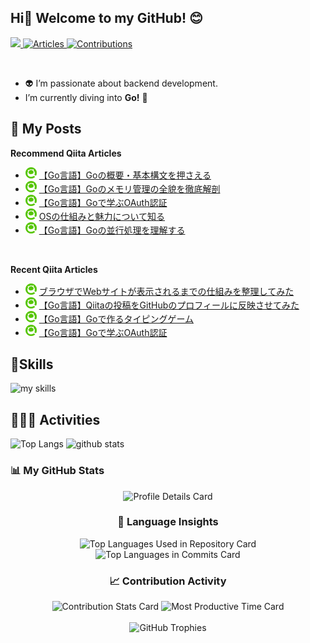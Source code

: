 ## Hi👋 Welcome to my GitHub! 😊
<p align="left">
  <a href="https://github.com/anton-fuji">
    <img height="20" src="https://komarev.com/ghpvc/?username=anton-fuji" />
  </a>
  <!-- <a href="https://github.com/anton-fuji">
    <img height="20" src="https://img.shields.io/github/followers/Keichan15?label=follow&logo=github&style=flat" />
  </a> -->
  <a href="https://qiita.com/fujifuji1414">
    <img src="https://badgen.org/img/qiita/fujifuji1414/articles?style=plastic" alt="Articles" />
  </a>
  <a href="https://qiita.com/fujifuji1414">
    <img src="https://badgen.org/img/qiita/fujifuji1414/contributions?style=plastic" alt="Contributions" />
  </a>
</p>
<br>

- 👽 I’m passionate about backend development.
- I’m currently diving into **Go!** 🚀
## 📝 My Posts
****Recommend Qiita Articles****
- ![](img/qiita.png) [【Go言語】Goの概要・基本構文を押さえる](https://qiita.com/fujifuji1414/items/1d37ee8d8626e1d2fa35)
- ![](img/qiita.png) [【Go言語】Goのメモリ管理の全貌を徹底解剖](https://qiita.com/fujifuji1414/items/359d754f9ab0ad2ccbb7)
- ![](img/qiita.png) [【Go言語】Goで学ぶOAuth認証](https://qiita.com/fujifuji1414/items/98af4c0529430f112209)
- ![](img/qiita.png) [OSの仕組みと魅力について知る](https://qiita.com/fujifuji1414/items/5373f3da51465c82d0d4)
- ![](img/qiita.png) [【Go言語】Goの並行処理を理解する](https://qiita.com/fujifuji1414/items/4b443f0666e7d558e0a9)
<br>


<!--[START POSTS]-->
<!--[START POSTS]-->
**Recent Qiita Articles**
- ![](img/qiita.png) [ブラウザでWebサイトが表示されるまでの仕組みを整理してみた](https://qiita.com/fujifuji1414/items/f9c53b451fa4890b8bfc)
- ![](img/qiita.png) [【Go言語】Qiitaの投稿をGitHubのプロフィールに反映させてみた](https://qiita.com/fujifuji1414/items/f9606bb184951d4a3fb2)
- ![](img/qiita.png) [【Go言語】Goで作るタイピングゲーム](https://qiita.com/fujifuji1414/items/8717c4c4026772e787bd)
- ![](img/qiita.png) [【Go言語】Goで学ぶOAuth認証](https://qiita.com/fujifuji1414/items/98af4c0529430f112209)
<!--[END POSTS]-->
<!--[END POSTS]-->
<!--[END POSTS]-->
<!--[END POSTS]-->
<!--[END POSTS]-->
<!--[END POSTS]-->
<!--[END POSTS]-->
<!--[END POSTS]-->
<!--[END POSTS]-->
<!--[END POSTS]-->
<!--[END POSTS]-->
<!--[END POSTS]-->
<!--[END POSTS]-->
<!--[END POSTS]-->
<!--[END POSTS]-->

## 🌱Skills
<img alt="my skills" src="https://skillicons.dev/icons?theme=dark&perline=7&i=python,django,flask,go,docker,aws,react, githubactions" />
<br>


## 🧑🏼‍💻 Activities
<div align="left"> 
  <img alt="Top Langs" height="170px" src="https://github-readme-stats.vercel.app/api?username=anton-fuji&theme=vue-dark&layout=compact" />
  <img alt="github stats" height="170px" src="https://github-readme-stats.vercel.app/api/top-langs/?username=anton-fuji&theme=vue-dark&layout=compact" />
</div>


### 📊 My GitHub Stats

<div align="center">
  <img src="https://github-profile-summary-cards.vercel.app/api/cards/profile-details?username=anton-fuji&theme=github_dark" alt="Profile Details Card" width="800" />
</div>

<div align="center">
  <h3>📌 Language Insights</h3>
  <div>
    <img src="https://github-profile-summary-cards.vercel.app/api/cards/repos-per-language?username=anton-fuji&theme=github_dark" alt="Top Languages Used in Repository Card" width="390" />
    <img src="https://github-profile-summary-cards.vercel.app/api/cards/most-commit-language?username=anton-fuji&theme=github_dark" alt="Top Languages in Commits Card" width="390" />
  </div>
</div>

<div align="center">
  <h3>📈 Contribution Activity</h3>
  <img src="https://github-profile-summary-cards.vercel.app/api/cards/stats?username=anton-fuji&theme=github_dark" alt="Contribution Stats Card" width="390" />
  <img src="https://github-profile-summary-cards.vercel.app/api/cards/productive-time?username=anton-fuji&theme=github_dark&utcOffset=9" alt="Most Productive Time Card" width="390" />
</div>
<br>


<div align="center">
  <img src="https://github-profile-trophy.vercel.app/?username=anton-fuji&theme=onedark" alt="GitHub Trophies" />
</div>









